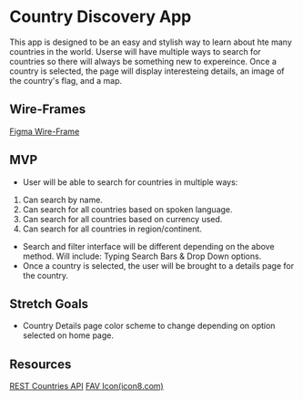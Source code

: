 # Country Discovery App
This app is designed to be an easy and stylish way to learn about hte many countries in the world. Userse will have multiple ways to search for countries so there will always be something new to expereince. Once a country is selected, the page will display interesteing details, an image of the country's flag, and a map.

## Wire-Frames
[Figma Wire-Frame](https://www.figma.com/file/APYcVeEpxo7a4AM4ZXHFZh/Project-2---Countries?node-id=0%3A1&t=kfoKekIAfLCfv2CB-0)


## MVP

- User will be able to search for countries in multiple ways:
1. Can search by name. 
2. Can search for all countries based on spoken language.
3. Can search for all countries based on currency used.
6. Can search for all countries in region/continent.

- Search and filter interface will be different depending on the above method. Will include: Typing Search Bars & Drop Down options.
- Once a country is selected, the user will be brought to a details page for the country.

## Stretch Goals
- Country Details page color scheme to change depending on option selected on home page.

## Resources
[REST Countries API](https://restcountries.com/#rest-countries)
[FAV Icon(icon8.com)](https://icons8.com/icon/43164/earth-globe)



